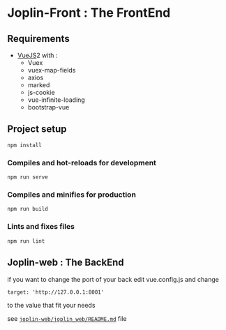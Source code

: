 # Joplin-Front : The FrontEnd

## Requirements 

* [VueJS](https://vuejs.org)2 with :
  * Vuex
  * vuex-map-fields
  * axios
  * marked
  * js-cookie
  * vue-infinite-loading
  * bootstrap-vue

## Project setup

```
npm install
```

### Compiles and hot-reloads for development

```
npm run serve
```

### Compiles and minifies for production

```
npm run build
```

### Lints and fixes files

```
npm run lint
```

## Joplin-web : The BackEnd 

if you want to change the port of your back edit vue.config.js and change 
```
target: 'http://127.0.0.1:8001'
```
to the value that fit your needs

see [`joplin-web/joplin_web/README.md`](../README.md) file

